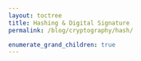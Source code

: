 ```yaml
---
layout: toctree
title: Hashing & Digital Signature
permalink: /blog/cryptography/hash/

enumerate_grand_children: true
---
```

